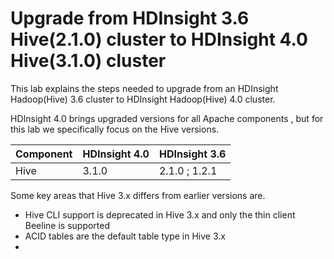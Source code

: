 #  Upgrade from HDInsight 3.6 Hive(2.1.0) cluster to HDInsight 4.0 Hive(3.1.0) cluster 

This lab explains the steps needed to upgrade from an HDInsight Hadoop(Hive) 3.6 cluster to HDInsight Hadoop(Hive) 4.0 cluster.

HDInsight 4.0 brings upgraded versions for all Apache components , but for this lab we specifically focus on the Hive versions. 

|Component| HDInsight 4.0 | HDInsight 3.6 |
|--|--|--|
|Hive| 3.1.0 |2.1.0 ; 1.2.1| 

Some key areas that Hive 3.x differs from earlier versions are.

 - Hive CLI support is deprecated in Hive 3.x and only the thin client Beeline is supported 
 - ACID tables are the default table type in Hive 3.x
 - 

<!--stackedit_data:
eyJoaXN0b3J5IjpbNDY3NDkxODQ4LDEwMTA1NjUwNzQsLTE4MT
I5NTc5NTcsLTc3MzU0NTU0NCwxNDA0NzU3NzY5LC0yMDk0OTIx
ODMwLC03ODkzOTg1NCwtMTk5MzYxMjAxOSw5MTg2NzAxMTIsLT
E4NjY1NTYwMjAsLTEwODUxODY3MTYsLTIzMzAxMTg2LC0xMzg4
Mjg1MTQzXX0=
-->